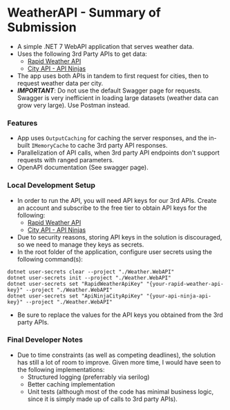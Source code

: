 # WeatherAPI - Summary of Submission
- A simple .NET 7 WebAPI application that serves weather data.
- Uses the following 3rd Party APIs to get data:
	- [Rapid Weather API](https://rapidapi.com/weatherapi/api/weatherapi-com/)
	- [City API - API Ninjas](https://api-ninjas.com/api/city)
- The app uses both APIs in tandem to first request for cities, then to request weather data per city.
- ***IMPORTANT***: Do not use the default Swagger page for requests. Swagger is very inefficient in loading large datasets (weather data can grow very large). Use Postman instead.

### Features
- App uses `OutputCaching` for caching the server responses, and the in-built `IMemoryCache` to cache 3rd party API responses.
- Parallelization of API calls, when 3rd party API endpoints don't support requests with ranged parameters.
- OpenAPI documentation (See swagger page).

### Local Development Setup
- In order to run the API, you will need API keys for our 3rd APIs. Create an account and subscribe to the free tier to obtain API keys for the following:
	- 	 [Rapid Weather API](https://rapidapi.com/weatherapi/api/weatherapi-com/)
	- [City API - API Ninjas](https://api-ninjas.com/api/city)
- Due to security reasons, storing API keys in the solution is discouraged, so we need to manage they keys as secrets.
- In the root folder of the application, configure user secrets using the following command(s):

```
dotnet user-secrets clear --project "./Weather.WebAPI"
dotnet user-secrets init --project "./Weather.WebAPI"
dotnet user-secrets set "RapidWeatherApiKey" "{your-rapid-weather-api-key}" --project "./Weather.WebAPI"
dotnet user-secrets set "ApiNinjaCityApiKey" "{your-api-ninja-api-key}" --project "./Weather.WebAPI"
```

- Be sure to replace the values for the API keys you obtained from the 3rd party APIs.

### Final Developer Notes
- Due to time constraints (as well as competing deadlines), the solution has still a lot of room to improve. Given more time, I would have seen to the following implementations:
	- Structured logging (preferrably via serilog)
	- Better caching implementation
	- Unit tests (although most of the code has minimal business logic, since it is simply made up of calls to 3rd party APIs).
